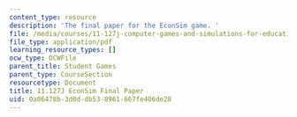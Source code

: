 ```yaml
---
content_type: resource
description: 'The final paper for the EconSim game. '
file: /media/courses/11-127j-computer-games-and-simulations-for-education-and-exploration-spring-2015/0a06478b3d0ddb538961667fe406de28_MIT11_127JS15_econsim_final.pdf
file_type: application/pdf
learning_resource_types: []
ocw_type: OCWFile
parent_title: Student Games
parent_type: CourseSection
resourcetype: Document
title: 11.127J EconSim Final Paper
uid: 0a06478b-3d0d-db53-8961-667fe406de28
---
```

